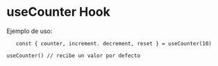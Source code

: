 # useCounter Hook

Ejemplo de uso: 
```
   const { counter, increment. decrement, reset } = useCounter(10)

```
``` 
useCounter() // recibe un valor por defecto

```